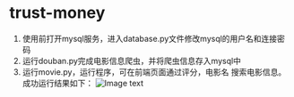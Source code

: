 # trust-money
1. 使用前打开mysql服务，进入database.py文件修改mysql的用户名和连接密码
2. 运行douban.py完成电影信息爬虫，并将爬虫信息存入mysql中
3. 运行movie.py，运行程序，可在前端页面通过评分，电影名 搜索电影信息。
成功运行结果如下：
![Image text](https://github.com/yang-xiao-ying/trust-money/blob/master/img-folder/result.gif)
